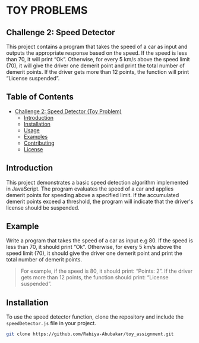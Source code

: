 # TOY PROBLEMS

## Challenge 2: Speed Detector 

This project contains a program that takes the speed of a car as input and outputs the appropriate response based on the speed. If the speed is less than 70, it will print “Ok”. Otherwise, for every 5 km/s above the speed limit (70), it will give the driver one demerit point and print the total number of demerit points. If the driver gets more than 12 points, the function will print “License suspended”.

## Table of Contents

- [Challenge 2: Speed Detector (Toy Problem)](#challenge-2-speed-detector-toy-problem)
  - [Introduction](#introduction)
  - [Installation](#installation)
  - [Usage](#usage)
  - [Examples](#examples)
  - [Contributing](#contributing)
  - [License](#license)

## Introduction

This project demonstrates a basic speed detection algorithm implemented in JavaScript. The program evaluates the speed of a car and applies demerit points for speeding above a specified limit. If the accumulated demerit points exceed a threshold, the program will indicate that the driver's license should be suspended.

## Example
Write a program that takes the speed of a car as input e.g 80. If the speed is less than 70, it should print “Ok”. Otherwise, for every 5 km/s above the speed limit (70), it should give the driver one demerit point and print the total number of demerit points.

   > For example, if the speed is 80, it should print: “Points: 2”. If the driver gets more than 12 points, the function should print: “License suspended”.

## Installation

To use the speed detector function, clone the repository and include the `speedDetector.js` file in your project.

```bash
git clone https://github.com/Rabiya-Abubakar/toy_assignment.git
